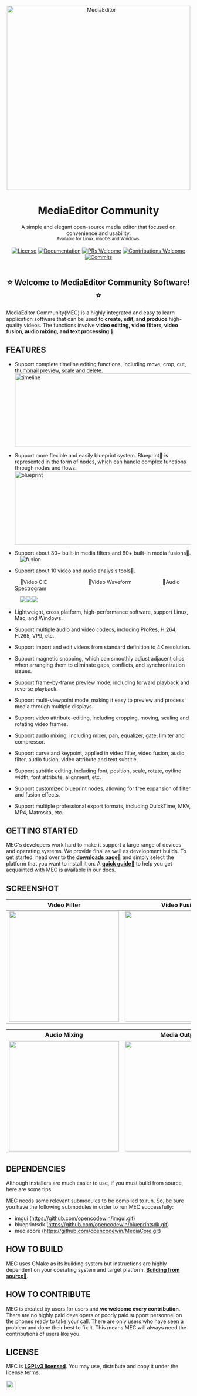 <p align="center"><img src="docs/assets/multi_viewpoint.gif" alt="MediaEditor" height="500"></p>

<h1 align="center">MediaEditor Community</h1>

<div align="center">
  A simple and elegant open-source media editor that focused on convenience and usability.<br>
  <sub>Available for Linux, macOS and Windows.</sub>
</div>
<br>

<div align="center">
  <a href="LICENSE"><img alt="License" src="docs/assets/license.svg"></a>
  <a href="https://github.com/opencodewin/MediaEditor/wiki"><img alt="Documentation" src="docs/assets/code-doc.svg"></a>
  <a href="https://github.com/opencodewin/MediaEditor/pulls"><img alt="PRs Welcome" src="docs/assets/prs.svg"></a>
  <a href="#HOW-TO-CONTRIBUTE"><img alt="Contributions Welcome" src="docs/assets/contribute.svg"></a>
  <a href="https://github.com/opencodewin/MediaEditor/commits/master"><img alt="Commits" src="docs/assets/latest.svg"></a>
</div>

<br>

<h2 align="center">⭐️ Welcome to MediaEditor Community Software! ⭐️</h2>

MediaEditor Community(MEC) is a highly integrated and easy to learn application software that can be used to **create, edit, and produce** high-quality videos. The functions involve **video editing, video filters, video fusion, audio mixing, and text processing**.🌼

## FEATURES
* Support complete timeline editing functions, including move, crop, cut, thumbnail preview, scale and delete.
  &emsp;<img src="docs/assets/timeline.png" alt="timeline" height="200" width="950">
* Support more flexible and easily blueprint system. Blueprint💫 is represented in the form of nodes, which can handle complex functions through nodes and flows.
  &emsp;<img src="docs/assets/blueprint.gif" alt="blueprint" height="200" width="950">
* Support about 30+ built-in media filters and 60+ built-in media fusions🤖.
  &emsp;<img src="docs/assets/fusion.gif" alt="fusion">
* Support about 10 video and audio analysis tools🍂.

  &emsp;🍂Video CIE&emsp;&emsp;&emsp;&emsp;&emsp;&emsp;&emsp;&emsp;🍂Video Waveform&emsp;&emsp;&emsp;&emsp;&emsp;&emsp;🍂Audio Spectrogram

  &emsp;<img src="docs/assets/cie.gif" /><img src="docs/assets/waveform.gif" /><img src="docs/assets/spec.gif" />

* Lightweight, cross platform, high-performance software, support Linux, Mac, and Windows.
* Support multiple audio and video codecs, including ProRes, H.264, H.265, VP9, etc.
* Support import and edit videos from standard definition to 4K resolution.
* Support magnetic snapping, which can smoothly adjust adjacent clips when arranging them to eliminate gaps, conflicts, and synchronization issues.
* Support frame-by-frame preview mode, including forward playback and reverse playback.
* Support multi-viewpoint mode, making it easy to preview and process media through multiple displays.
* Support video attribute-editing, including cropping, moving, scaling and rotating video frames.
* Support audio mixing, including mixer, pan, equalizer, gate, limiter and compressor.
* Support curve and keypoint, applied in video filter, video fusion, audio filter, audio fusion, video attribute and text subtitle.
* Support subtitle editing, including font, position, scale, rotate, oytline width, font attribute, alignment, etc.
* Support customized blueprint nodes, allowing for free expansion of filter and fusion effects.
* Support multiple professional export formats, including QuickTime, MKV, MP4, Matroska, etc.

## GETTING STARTED
MEC's developers work hard to make it support a large range of devices and operating systems. We provide final as well as development builds. To get started, head over to the **[downloads page💠](https://github.com/opencodewin/MediaEditor/releases)** and simply select the platform that you want to install it on. A **[quick guide📝](docs/dev/Quick-Start.md)** to help you get acquainted with MEC is available in our docs.

## SCREENSHOT
|<div style="width:300px">Video Filter</div>|<div style="width:300px">Video Fusion</div>|
|---|---|
|<img src="docs/assets/video-filter.png" height="300" />|<img src="docs/assets/video-fusion.png" height="300" />|

|<div style="width:300px">Audio Mixing</div>|<div style="width:300px">Media Output</div>|
|---|---|
|<img src="docs/assets/audio-mixing.png" height="300" />|<img src="docs/assets/media-output.png" height="300" />|

## DEPENDENCIES
Although installers are much easier to use, if you must build from 
source, here are some tips: 

MEC needs some relevant submodules to be compiled to run. So, 
be sure you have the following submodules in order to run MEC successfully: 

*  imgui (https://github.com/opencodewin/imgui.git)
*  blueprintsdk (https://github.com/opencodewin/blueprintsdk.git)
*  mediacore (https://github.com/opencodewin/MediaCore.git)

## HOW TO BUILD
MEC uses CMake as its building system but instructions are highly dependent on your operating system and target platform. **[Building from source🐙](docs/dev/How-to-Built.md)**.

## HOW TO CONTRIBUTE
MEC is created by users for users and **we welcome every contribution**. There are no highly paid developers or poorly paid support personnel on the phones ready to take your call. There are only users who have seen a problem and done their best to fix it. This means MEC will always need the contributions of users like you.

## LICENSE
MEC is **[LGPLv3 licensed](LICENSE)**. You may use, distribute and copy it under the license terms.

<a href="https://github.com/opencodewin/MediaEditor/graphs/contributors"><img src="docs/assets/built-by-developers.svg" height="25"></a>
